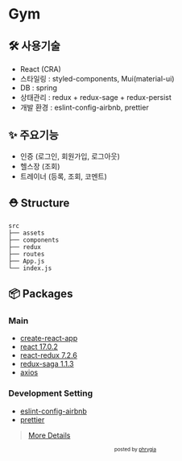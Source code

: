 # Gym

## 🛠 사용기술

- React (CRA)
- 스타일링 : styled-components, Mui(material-ui)
- DB : spring
- 상태관리 : redux + redux-sage + redux-persist
- 개발 환경 : eslint-config-airbnb, prettier

## ✨ 주요기능

- 인증 (로그인, 회원가입, 로그아웃)
- 헬스장 (조회)
- 트레이너 (등록, 조회, 코멘트)

## ⛑ Structure

```
src
├── assets
├── components
├── redux
├── routes
├── App.js
└── index.js
```

## 📦 Packages

### Main

- [create-react-app](https://github.com/facebook/create-react-app)
- [react 17.0.2](https://github.com/facebook/react)
- [react-redux 7.2.6](https://react-redux.js.org/)
- [redux-saga 1.1.3](https://react-redux.js.org/)
- [axios](https://github.com/axios/axios)

### Development Setting

- [eslint-config-airbnb](https://github.com/babel/babel-loader)
- [prettier](https://prettier.io/)

> [More Details](https://github.com/GymPrj/Front/blob/master/package.json)

<div align="center">
<sub><sup>posted by <a href="https://github.com/phrygia">phrygia</a></sup></sub><small></small>
</div>
